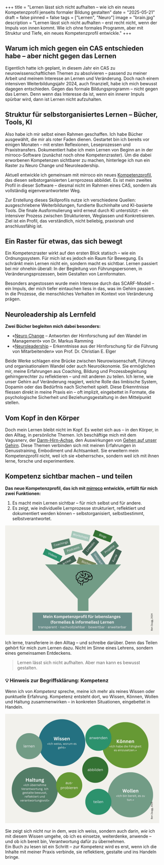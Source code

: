 +++
title = "Lernen lässt sich nicht aufhalten – wie ich ein neues Kompetenzprofil jenseits formaler Bildung gestalten"
date = "2025-05-21"
draft = false
pinned = false
tags = ["Lernen", "Neuro"]
image = "brain.jpg"
description = "Lernen lässt sich nicht aufhalten – erst recht nicht, wenn der Impuls von innen kommt. Wie ich ohne formales Programm, aber mit Struktur und Tiefe, ein neues Kompetenzprofil entwickle."
+++
## Warum ich mich gegen ein CAS entschieden habe – aber nicht gegen das Lernen

Eigentlich hatte ich geplant, in diesem Jahr ein CAS zu neurowissenschaftlichen Themen zu absolvieren – passend zu meiner Arbeit und meinem Interesse an Lernen und Veränderung. Doch nach einem intensiven Weiterbildungsjahr 2024, auch finanziell, habe ich mich bewusst dagegen entschieden. Gegen das formale Bildungsprogramm – nicht gegen das Lernen. Denn wenn das Interesse da ist, wenn ein innerer Impuls spürbar wird, dann ist Lernen nicht aufzuhalten.

## Struktur für selbstorganisiertes Lernen – Bücher, Tools, KI

Also habe ich mir selbst einen Rahmen geschaffen. Ich habe Bücher ausgewählt, die mir als roter Faden dienen. Gestartet bin ich bereits vor einigen Monaten – mit ersten Reflexionen, Leseprozessen und Praxistransfers. Dokumentiert habe ich mein Lernen von Beginn an in der mirroco-Software (zunächst noch ohne Kompetenzraster). Um die dabei erworbenen Kompetenzen sichtbarer zu machen, hinterlege ich nun ein Raster zu Neuro Change und Neuroleadership.

Aktuell entwickle ich gemeinsam mit mirroco ein neues [Kompetenzprofil](https://www.mirroco.ch/skillsmapper), das diesen selbstorganisierten Lernprozess abbildet. Es ist mein zweites Profil in dieser Software – diesmal nicht im Rahmen eines CAS, sondern als vollständig eigenverantworteter Weg.

Zur Erstellung dieses Skillprofils nutze ich verschiedene Quellen: ausgeschriebene Weiterbildungen, fundierte Buchinhalte und KI-basierte Tools. Die finale Ausformulierung wird erneut durch KI unterstützt – ein intensiver Prozess zwischen Strukturieren, Weglassen und Konkretisieren. Ziel ist ein Profil, das verständlich, nicht beliebig, praxisnah und anschlussfähig ist.

## Ein Raster für etwas, das sich bewegt

Ein Kompetenzraster wirkt auf den ersten Blick statisch – wie ein Ordnungssystem. Für mich ist es jedoch ein Raum für Bewegung. Es schränkt mein Lernen nicht ein, sondern macht es sichtbar. Lernen passiert bei mir ohnehin überall: In der Begleitung von Führungspersonen, in Veränderungsprozessen, beim Gestalten von Lernformaten.

Besonders angestossen wurde mein Interesse durch das SCARF-Modell – ein Impuls, der mich tiefer eintauchen liess in das, was im Gehirn passiert. In die Prozesse, die menschliches Verhalten im Kontext von Veränderung prägen.

## Neuroleadership als Lernfeld

**Zwei Bücher begleiten mich dabei besonders:**

* «[Neuro Change](https://www.exlibris.ch/de/buecher-buch/deutschsprachige-buecher/markus-ramming/neuro-change/id/9783648117095/?utm_source=google&utm_medium=cpc&utm_campaign=Performance+Max+CSS+B_3+hm_40+(pm-CH-de)&utm_content=&utm_term=&gad_source=1&gad_campaignid=20782205713&gbraid=0AAAAAD5hN-Wfn6yemoCcYmFa9bdyek8YV&gclid=CjwKCAjw87XBBhBIEiwAxP3_A-iypWBf7yEdB51J2OghTJ2rylWC3_tUXU0omKX28QKfSAiNk9zN1RoC_d4QAvD_BwE) – Antworten der Hirnforschung auf den Wandel im Management» von Dr. Markus Ramming
* «[Neuroleadership](https://www.exlibris.ch/de/buecher-buch/deutschsprachige-buecher/christian-e-elger/neuroleadership/id/9783648037850/) – Erkenntnisse aus der Hirnforschung für die Führung von Mitarbeitenden» von Prof. Dr. Christian E. Elger

Beide Werke schlagen eine Brücke zwischen Neurowissenschaft, Führung und organisationalem Wandel oder auch Neuroökonomie. Sie ermöglichen mir, meine Erfahrungen aus Coaching, Bildung und Prozessbegleitung gehirngerechter zu reflektieren – und mit anderen zu teilen. Ich lerne, wie unser Gehirn auf Veränderung reagiert, welche Rolle das limbische System, Dopamin oder das Bedürfnis nach Sicherheit spielt. Diese Erkenntnisse fliessen direkt in meine Praxis ein – oft implizit, eingebettet in Formate, die psychologische Sicherheit und Beziehungsgestaltung in den Mittelpunkt stellen.

## Vom Kopf in den Körper

Doch mein Lernen bleibt nicht im Kopf. Es weitet sich aus – in den Körper, in den Alltag, in persönliche Themen. Ich beschäftige mich mit dem Vagusnerv, der [Darm-Hirn-Achse](https://www.exlibris.ch/de/buecher-buch/deutschsprachige-buecher/gregor-hasler/die-darm-hirn-connection-wissen-amp-leben/id/9783608983845/?utm_source=google&utm_medium=cpc&utm_campaign=Shopping+CSS+Catch+All+(sh-CH-de-fr)&utm_content=Catch+All+DE+%26+FR&utm_term=&gad_source=1&gad_campaignid=22473186217&gbraid=0AAAAAD5hN-X0Gb_p920QJYHnJTgdOHF7y&gclid=CjwKCAjw87XBBhBIEiwAxP3_A57-3pdq_n1pVHdjnUn6UwcvpHj2udIotmKhcNxyPHs1GoJBhbLR3BoCvd4QAvD_BwE), den Auswirkungen von [Gehen auf unser Gehirn](https://www.exlibris.ch/de/buecher-buch/deutschsprachige-buecher/shane-omara/das-glueck-des-gehens/id/9783499606656/?utm_source=google&utm_medium=cpc&utm_campaign=Performance+Max+CSS+B_2+hm_30+(pm-CH-de)&utm_content=&utm_term=&gad_source=1&gad_campaignid=18510329403&gbraid=0AAAAAD5hN-X0jDKpBZE0ULr7jdtlGuLgv&gclid=CjwKCAjw87XBBhBIEiwAxP3_A4J2QrrVMMA7dHZk49dHKk0MglVaf15MmaiDHywoY2X1Yp2NuHEkhBoCfrsQAvD_BwE). Diese Themen verbinden sich mit meinen Erfahrungen in Genusstraining, Embodiment und Achtsamkeit. Sie erweitern mein Kompetenzprofil nicht, weil ich sie «beherrsche», sondern weil ich mit ihnen lerne, forsche und experimentiere.

## Kompetenz sichtbar machen – und teilen

**Das neue Kompetenzprofil, das ich mit [mirroco](https://www.mirroco.ch) entwickle, erfüllt für mich zwei Funktionen:**

1. Es macht mein Lernen sichtbar – für mich selbst und für andere.
2. Es zeigt, wie individuelle Lernprozesse strukturiert, reflektiert und dokumentiert werden können – selbstorganisiert, selbstbestimmt, selbstverantwortet.

![](mirroco.jpg)

Ich lerne, transferiere in den Alltag – und schreibe darüber. Denn das Teilen gehört für mich zum Lernen dazu. Nicht im Sinne eines Lehrens, sondern eines gemeinsamen Entdeckens.

> Lernen lässt sich nicht aufhalten. Aber man kann es bewusst gestalten.

### 💡 **Hinweis zur Begriffsklärung: Kompetenz**

Wenn ich von *Kompetenz* spreche, meine ich mehr als reines Wissen oder punktuelle Erfahrung. Kompetenz entsteht dort, wo Wissen, Können, Wollen und Haltung zusammenwirken – in konkreten Situationen, eingebettet in Handeln.

![](lernen-kompetenz.jpg)

Sie zeigt sich nicht nur in dem, *was* ich weiss, sondern auch darin, *wie* ich mit diesem Wissen umgehe, ob ich es einsetze, weiterdenke, anwende – und ob ich bereit bin, Verantwortung dafür zu übernehmen.\
Ein Buch zu lesen ist ein Schritt – zur Kompetenz wird es erst, wenn ich die Inhalte mit meiner Praxis verbinde, sie reflektiere, gestalte und ins Handeln bringe.
